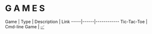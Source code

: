 # G A M E S




Game | Type | Description | Link
-----|------|------------
Tic-Tac-Toe | Cmd-line Game | [:white_check_mark:](https://github.com/mjs375/Coding-Gymnasium/blob/main/Games/tictactoe.py)
